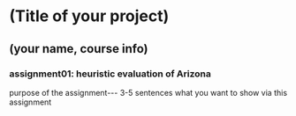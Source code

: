 # (Title of your project)
## (your name, course info)

### assignment01: heuristic evaluation of Arizona


purpose of the assignment--- 3-5 sentences what you want to show via this assignment
